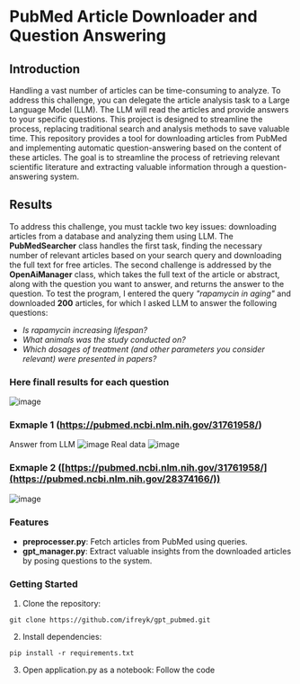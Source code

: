 # PubMed Article Downloader and Question Answering
## Introduction
Handling a vast number of articles can be time-consuming to analyze. To address this challenge, you can delegate the article analysis task to a Large Language Model (LLM). The LLM will read the articles and provide answers to your specific questions. This project is designed to streamline the process, replacing traditional search and analysis methods to save valuable time.
This repository provides a tool for downloading articles from PubMed and implementing automatic question-answering based on the content of these articles. The goal is to streamline the process of retrieving relevant scientific literature and extracting valuable information through a question-answering system.
## Results
To address this challenge, you must tackle two key issues: downloading articles from a database and analyzing them using LLM. The **PubMedSearcher** class handles the first task, finding the necessary number of relevant articles based on your search query and downloading the full text for free articles. The second challenge is addressed by the **OpenAiManager** class, which takes the full text of the article or abstract, along with the question you want to answer, and returns the answer to the question.
To test the program, I entered the query _"rapamycin in aging"_ and downloaded **200** articles, for which I asked LLM to answer the following questions:
- _Is rapamycin increasing lifespan?_
- _What animals was the study conducted on?_
- _Which dosages of treatment (and other parameters you consider relevant) were presented in papers?_
### Here finall results for each question
![image](https://github.com/ifreyk/gpt_pubmed/assets/52207629/ace93127-2320-4fa1-b055-d0dad5ce662e)
### Exmaple 1 (https://pubmed.ncbi.nlm.nih.gov/31761958/)
Answer from LLM
![image](https://github.com/ifreyk/gpt_pubmed/assets/52207629/0b523c42-856c-4bd1-9388-95043d044146)
Real data
![image](https://github.com/ifreyk/gpt_pubmed/assets/52207629/d73db14e-f87c-4842-9b66-bcc7af9dbcd6)
### Exmaple 2 ([https://pubmed.ncbi.nlm.nih.gov/31761958/](https://pubmed.ncbi.nlm.nih.gov/28374166/))
![image](https://github.com/ifreyk/gpt_pubmed/assets/52207629/ecf30c2c-5125-4324-a7a2-bb0c5c922bf5)


### Features
- **preprocesser.py**: Fetch articles from PubMed using queries.
- **gpt_manager.py**: Extract valuable insights from the downloaded articles by posing questions to the system.
### Getting Started
1. Clone the repository:
```
git clone https://github.com/ifreyk/gpt_pubmed.git
```
2. Install dependencies:
```
pip install -r requirements.txt
```
3. Open application.py as a notebook:
Follow the code
